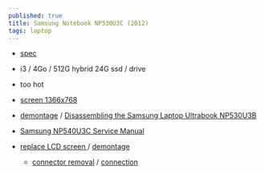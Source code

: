 ```yaml
---
published: true
title: Samsung Notebook NP530U3C (2012)
tags: laptop
---
```


- [spec](https://www.samsung.com/us/business/support/owners/product/series-5-notebook-np530u3c/)

- i3 / 4Go / 512G hybrid 24G ssd / drive 
- too hot
- [screen 1366x768](https://www.laptopscreen.com/English/model/Samsung/NP530U3C~SERIES/)

- [demontage](https://www.youtube.com/watch?v=Awg1ONCVLZk) / [Disassembling the Samsung Laptop Ultrabook NP530U3B](https://www.ifixit.com/Guide/Disassembling+the+Samsung+Laptop+Ultrabook+NP530U3B/23322)
- [Samsung NP540U3C Service Manual](https://www.manualslib.com/manual/884572/Samsung-Np540u3c.html)
- [replace LCD screen ](https://www.youtube.com/watch?v=CONvDXT2_6o) / [demontage](https://www.youtube.com/watch?v=X-N1EvbsMYg)
	- [connector removal](https://youtu.be/NwB59K_iwJ8?t=216) / [connection](https://www.youtube.com/watch?v=BDm1zMIIywA)
